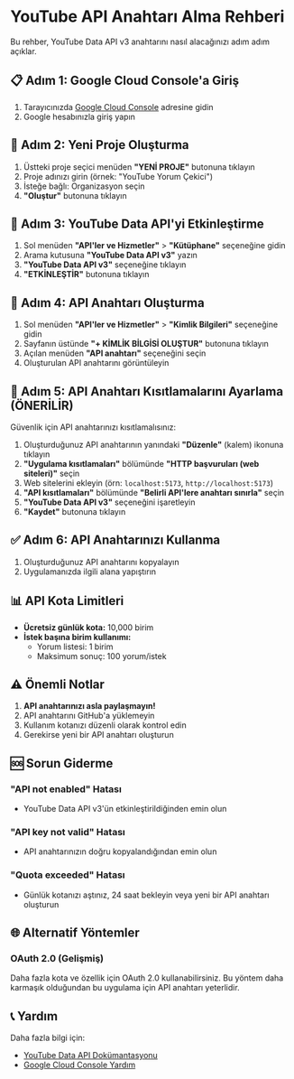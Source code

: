 # YouTube API Anahtarı Alma Rehberi

Bu rehber, YouTube Data API v3 anahtarını nasıl alacağınızı adım adım açıklar.

## 📋 Adım 1: Google Cloud Console'a Giriş

1. Tarayıcınızda [Google Cloud Console](https://console.cloud.google.com/) adresine gidin
2. Google hesabınızla giriş yapın

## 📝 Adım 2: Yeni Proje Oluşturma

1. Üstteki proje seçici menüden **"YENİ PROJE"** butonuna tıklayın
2. Proje adınızı girin (örnek: "YouTube Yorum Çekici")
3. İsteğe bağlı: Organizasyon seçin
4. **"Oluştur"** butonuna tıklayın

## 🔧 Adım 3: YouTube Data API'yi Etkinleştirme

1. Sol menüden **"API'ler ve Hizmetler"** > **"Kütüphane"** seçeneğine gidin
2. Arama kutusuna **"YouTube Data API v3"** yazın
3. **"YouTube Data API v3"** seçeneğine tıklayın
4. **"ETKİNLEŞTİR"** butonuna tıklayın

## 🔑 Adım 4: API Anahtarı Oluşturma

1. Sol menüden **"API'ler ve Hizmetler"** > **"Kimlik Bilgileri"** seçeneğine gidin
2. Sayfanın üstünde **"+ KİMLİK BİLGİSİ OLUŞTUR"** butonuna tıklayın
3. Açılan menüden **"API anahtarı"** seçeneğini seçin
4. Oluşturulan API anahtarını görüntüleyin

## 🔐 Adım 5: API Anahtarı Kısıtlamalarını Ayarlama (ÖNERİLİR)

Güvenlik için API anahtarınızı kısıtlamalısınız:

1. Oluşturduğunuz API anahtarının yanındaki **"Düzenle"** (kalem) ikonuna tıklayın
2. **"Uygulama kısıtlamaları"** bölümünde **"HTTP başvuruları (web siteleri)"** seçin
3. Web sitelerini ekleyin (örn: `localhost:5173`, `http://localhost:5173`)
4. **"API kısıtlamaları"** bölümünde **"Belirli API'lere anahtarı sınırla"** seçin
5. **"YouTube Data API v3"** seçeneğini işaretleyin
6. **"Kaydet"** butonuna tıklayın

## ✅ Adım 6: API Anahtarınızı Kullanma

1. Oluşturduğunuz API anahtarını kopyalayın
2. Uygulamanızda ilgili alana yapıştırın

## 📊 API Kota Limitleri

- **Ücretsiz günlük kota:** 10,000 birim
- **İstek başına birim kullanımı:**
  - Yorum listesi: 1 birim
  - Maksimum sonuç: 100 yorum/istek

## ⚠️ Önemli Notlar

1. **API anahtarınızı asla paylaşmayın!**
2. API anahtarını GitHub'a yüklemeyin
3. Kullanım kotanızı düzenli olarak kontrol edin
4. Gerekirse yeni bir API anahtarı oluşturun

## 🆘 Sorun Giderme

### "API not enabled" Hatası
- YouTube Data API v3'ün etkinleştirildiğinden emin olun

### "API key not valid" Hatası
- API anahtarınızın doğru kopyalandığından emin olun

### "Quota exceeded" Hatası
- Günlük kotanızı aştınız, 24 saat bekleyin veya yeni bir API anahtarı oluşturun

## 🌐 Alternatif Yöntemler

### OAuth 2.0 (Gelişmiş)
Daha fazla kota ve özellik için OAuth 2.0 kullanabilirsiniz. Bu yöntem daha karmaşık olduğundan bu uygulama için API anahtarı yeterlidir.

## 📞 Yardım

Daha fazla bilgi için:
- [YouTube Data API Dokümantasyonu](https://developers.google.com/youtube/v3)
- [Google Cloud Console Yardım](https://support.google.com/cloud/answer/6168847)
